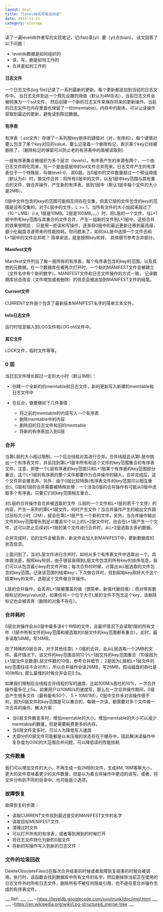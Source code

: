 ```yaml
---
layout: post
title: "leveldb实现笔记阅读"
date: 2015-11-21
category: storage
---
```


读了一遍leveldb作者写的实现笔记，记(fan)录(yi）要（yi)点(bian)， 该文回答了以下问题：

- leveldb数据是如何组织的
- 读，写，删是如何工作的
- 合并是如何工作的

#### __日志文件__ ####

一个日志文件(log file)记录了一系列最新的更新。每个更新都追加到当前的日志文件中。 当日志文件到达一个预先设置的阈值（默认为4M左右），当前日志文件会被转换为一个sst文件， 然后创建一个新的日志文件来保存将来的更新操作。当前的日志文件在内存里面也保留了一份(memtable)。内存中的副本，可以让读操作获取到最近的更新，避免读到陈旧数据。

#### __有序表__ ####

有序表（.sst文件）存储了一系列按key排序的键值对（对，有序的）。每个键值对要么包含了某个key对应的value，要么记录着一个删除标记，表示某个key已经被删除了。（删除标记的保留可以防止老的有序表中的值被读取到）

一组有序表集合被组织为多个层次（levels）。有序表产生的来源有两个，一个由日志文件转化而来，另一个是由低层中的sst文件合并而来。日志文件产生的有序表位于一个特殊层，叫做level-0， 即0层。当0层中的文件数量超过一个预设阈值（默认为4）时，做文件合并：将所有0层中的文件，以及1层中key范围与其有重合的文件，做合并操作，产生新的有序表，放到1层中（默认1层中每个文件的大小是2MB）。

0层中文件包含的key的范围可能相互间存在交集，但其它层的文件包含的key的范围是没有交集的。对于L层中的文件，L >= 1，当所有文件的大小加起来超过了（10 ^ LMB）（i.e, 1层是10MB，2层是100MB。。。）时，将L层的一个文件，与L+1层中所有key范围与其重合的文件合并，产生一组新的文件到L+1层中。这些合并的效果很明显： 只是用一些读和写操作，逐渐将0层中的最近更新迁移到最高层，最小化磁盘寻道带来的性能损耗。但问题来了，如何从L层中选择一个文件去和L+1层中的文件合并呢？ 简单来说，就是按照key轮转， 具体细节参考合并部分。

#### __Manifest文件__ ####

Manifest文件列出了每一层所有的有序表，每个有序表包含的key的范围，以及其他的元数据。在一个数据库在被再次打开时，一个新的MANIFEST文件会被建立（文件名中有个新的数字）。MANIFEST文件和日志文件操作的方式一致， 记录数据库状态改变（文件增加或者删除）的信息会被追加到MANIFEST文件的结尾。

#### __Current文件__ ####

CURRENT文件是个包含了最新版本MANIFEST名字的简单文本文件。

#### __Info日志文件__ ####

运行时信息输入到LOG文件和LOG.old文件中。

#### __其它文件__ ####

LOCK文件，临时文件等等。

### __0 层__ ###

当日志文件增长超过一定的大小时（默认1MB）：

* 创建一个全新的的memtable和日志文件，新的更新写入新建的memtable和日志文件中
* 在后台，做要做如下几件事情：

    - 将之前的memtable的内容写入一个有序表
    - 删除memtable中的内容
    - 删除旧的日志文件和旧的memtable
    - 将新的有序表加入到0层

### __合并__ ###

当第L层的大小超过限制，一个后台线程对其进行合并。合并线程会从第L层中挑出一个有序表文件，并且找到第L+1层中所有和这个文件的key范围重合的有序表文件。注意，即使一个L层有序表的key范围只和L+1层某个有序表的key范围部分重合，这个L+1层的有序表的整个文件都要作为合并操作的输入，合并完成后，这个文件将会被丢弃。另外：由于0层比较特殊(有序表文件的key范围可以相互重合)，0层和1层的合并需要被特殊处理：一个涉及0层的合并操作有可能从0层中选取多个有序表，只要它们的key范围相互重合。

对L层的合并操作会合并被选取的文件（L层的一个文件和L+1层的若干个文件）的内容，产生一系列的第L+1层文件。何时产生文件？当合并操作产生的输出文件超过目标大小时（2M），就会在第L+1层产生一个新的文件。另外，当合并操作输出文件的key范围增长到足以覆盖10个以上的L+2层文件时，也会在L+1层产生一个文件，这可以防止后续对L+1层的某个文件进行合并时，从L+2层选取太多的数据。

合并完成时，旧的文件会被丢弃，新文件会加入到MANIFEST中，更新数据库的状态信息。

上面问到了，当对L层文件进行合并时，如何从多个有序表文件中选取出一个。具体做法是，按照key轮转。由于很容易得到L层文件包含的所有key的排序信息，我们可以从包含最小key的文件开始；每次合并的时候，计算出从L层选取的文件包含的key范围，记录该范围的结束key；下次做合并时，找到起始key刚好大于这个结束key的文件，选取这个文件做合并操作。

L层的合并操作，会丢弃L+1层被覆盖的值（很简单，新值代替旧值）；而对带有删除标记的key/value对，如果任何一个位于大于L层的文件不包含这个key，该删除标记也会被丢弃（删除的对象不存在）。

### __合并耗时__ ##

0层合并操作会从0层中最多读4个1MB的文件，且最坏情况下会读取1层的所有文件（1层中所有文件的key范围和被选取的0层文件的key范围都有重合）。此时，最多读取14MB，写14MB。

除了特殊的0层合并，对于其他任意L > 0层的合并，会从L层选取一个2MB的文件。最坏情况下，该文件的key范围会同12个L+1层文件的key范围重合（10是因为L+1层文件总数是L层文件数的10倍，参考合并细节； 2是因为L层和L+1层文件的key范围往往不会对齐），所以合并操作会读26MB，写26MB。假设磁盘的吞吐是100MB/s, 那么最慢的时候合并会花0.5s。

如果我们限制后台线程合并线程的写的速度，比如100M/s吞吐的10%，一次合并操作最多花上5s。如果用户以10MB/s的速度写，那么在一次合并操作期间，0层会产生很多文件（最有能有50个， 5 * 10M/1M）。0层中文件多对读操作很不利，因为0层文件的key范围是可以重合的，每做一次读，都需要对多个文件做一次合并的操作。解决方案：

- 当0层文件数变多时，增加memtable的大小。增加memtable的大小可以减少memtable的数量，但是需要耗费更多的内存。
- 当0层文件变多时，可以人为降低写入速度
- 大部分的0层文件可能都是以未压缩的状态存在于缓存中，因此解决读操作中复杂度为O(N)的大范围合并问题，可以降低读的性能损耗

### __文件数量__ ###

我们可以增加文件的大小，不再生成一些2MB的文件，生成8M, 16M等等大小，更大的文件意味着更少的文件数量，但是以为着合并操作中更动的读写。或者，将文件分布到不同的目录中，也可能是个选项。

### __故障恢复__ ###

故障恢复的步骤：

- 读取CURRENT文件找到最近提交的MANIFEST文件的名字
- 读取目标MENIFEST文件
- 清理过时文件
- 可以打开所有的有序表，或者等到用到的时候打开
- 将日志文件转化为新的0层文件
- 将新的写操作写入到新的日志文件

### __文件的垃圾回收__ ###

DeleteObsoleteFiles()在每次合并结束的时候或者故障恢复结束的时候会被调用。执行时，该函数会找到数据库中所有文件的名字，然后删掉除当前正在使用的日志文件外的所有日志文件，删除所有不被任何层级引用，也不是任意合并操作生成的有序表文件。

___Ref: ___
___ - https://leveldb.googlecode.com/svn/trunk/doc/impl.html ___
___ -https://en.wikipedia.org/wiki/Log-structured_merge-tree ___



